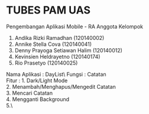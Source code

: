 # TUBES PAM UAS
Pengembangan Aplikasi Mobile - RA
Anggota Kelompok
1. Andika Rizki Ramadhan (120140002)		
2. Annike Stella Cova (120140041)		
3. Denny Prayoga Setiawan Halim (120140012)		
4. Kevinsien Heldrayetno (120140174)		
5. Rio Prasetyo (120140025)		

Nama Aplikasi : DayList\ 
Fungsi        : Catatan\
Fitur         : 1. Dark/Light Mode\
                2. Menambah/Menghapus/Mengedit Catatan\
                3. Mencari Catatan\
                4. Mengganti Background\
                5.\
